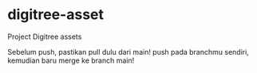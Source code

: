 # digitree-asset
Project Digitree assets

Sebelum push, pastikan pull dulu dari main!
push pada branchmu sendiri, kemudian baru merge ke branch main!
